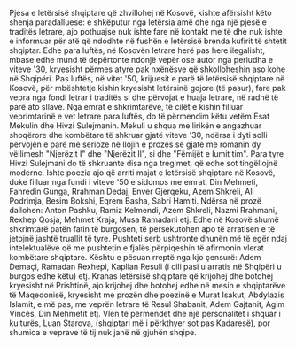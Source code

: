 Pjesa e letërsisë shqiptare që zhvillohej në Kosovë, kishte afërsisht këto shenja paradalluese: e shkëputur nga letërsia amë dhe nga një pjesë e traditës letrare, ajo pothuajse nuk ishte fare në kontakt me të dhe nuk ishte e informuar për atë që ndodhte në fushën e letërsisë brenda kufirit të shtetit shqiptar. Edhe para luftës, në Kosovën letrare herë pas here ilegalisht, mbase edhe mund të depërtonte ndonjë vepër ose autor nga periudha e viteve '30, kryesisht përmes atyre pak nxënësve që shkolloheshin aso kohe në Shqipëri. Pas luftës, në vitet '50, krijuesit e parë të letërsisë shqiptare në Kosovë, për mbështetje kishin kryesisht letërsinë gojore (të pasur), fare pak vepra nga fondi letrar i traditës si dhe përvojat e huaja letrare, në radhë të parë ato sllave.
Nga emrat e shkrimtarëve, të cilët e kishin filluar veprimtarinë e vet letrare para luftës, do të përmendim këtu vetëm Esat Mekulin dhe Hivzi Sulejmanin. Mekuli u shqua me lirikën e angazhuar shoqërore dhe kombëtare të shkruar gjatë viteve '30, ndërsa i dyti solli përvojën e parë më serioze në llojin e prozës së gjatë me romanin dy vëllimesh "Njerëzit I" dhe "Njerëzit Il", si dhe "Fëmijët e lumit tim". Para tyre Hivzi Sulejmani do të shkruante disa nga tregimet, që edhe sot tingëllojnë moderne.
Ishte poezia ajo që arriti majat e letërsisë shqiptare në Kosovë, duke filluar nga fundi i viteve '50 e sidomos me emrat: Din Mehmeti, Fahredin Gunga, Rrahman Dedaj, Enver Gjerqeku, Azem Shkreli, Ali Podrimja, Besim Bokshi, Eqrem Basha, Sabri Hamiti. Ndërsa në prozë dallohen: Anton Pashku, Ramiz Kelmendi, Azem Shkreli, Nazmi Rrahmani, Rexhep Qosja, Mehmet Kraja, Musa Ramadani etj. Edhe në Kosovë shumë shkrimtarë patën fatin të burgosen, të persekutohen apo të arratisen e të jetojnë jashtë truallit të tyre. Pushteti serb ushtronte dhunën më të egër ndaj intelektualëve që me pushtetin e fjalës përpiqeshin të afirmonin vlerat kombëtare shqiptare. Kështu e pësuan rreptë nga kjo çensurë: Adem Demaçi, Ramadan Rexhepi, Kapllan Resuli (i cili pasi u arratis në Shqipëri u burgos edhe këtu) etj.
Krahas letërsisë shqiptare që krijohej dhe botohej kryesisht në Prishtinë, ajo krijohej dhe botohej edhe në mesin e shqiptarëve të Maqedonisë, kryesisht me prozën dhe poezinë e Murat Isakut, Abdylazis Islamit, e më pas, me veprën letrare të Resul Shabanit, Adem Gajtanit, Agim Vincës, Din Mehmetit etj. Vlen të përmendet dhe një personalitet i shquar i kulturës, Luan Starova, (shqiptari më i përkthyer sot pas Kadaresë), por shumica e veprave të tij nuk janë në gjuhën shqipe.
